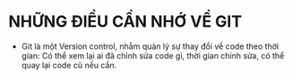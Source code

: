 # NHỮNG ĐIỀU CẦN NHỚ VỀ GIT
- Git là một Version control, nhằm quản lý sự thay đổi về code theo thời gian: Có thể xem lại ai đã chỉnh sửa code gì, thời gian chỉnh sửa, có thể quay lại code cũ nếu cần.
